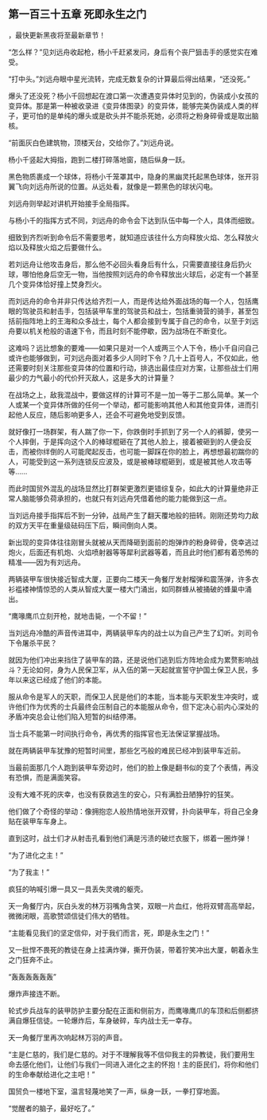 ## 第一百三十五章 死即永生之门
，最快更新黑夜将至最新章节！

“怎么样？”见刘远舟收起枪，杨小千赶紧发问，身后有个丧尸狙击手的感觉实在难受。

“打中头。”刘远舟眼中星光流转，完成无数复杂的计算最后得出结果，“还没死。”

爆头了还没死？杨小千回想起在渡口第一次遭遇变异体时见到的，伪装成小女孩的变异体。那是第一种被收录进《变异体图录》的变异体，能够完美伪装成人类的样子，更可怕的是单纯的爆头或是砍头并不能杀死她，必须将之粉身碎骨或是取出脑核。

“前面灰白色建筑物，顶楼天台，交给你了。”刘远舟说。

杨小千竖起大拇指，跑到二楼打碎落地窗，随后纵身一跃。

黑色物质裹成一个球体，将杨小千笼罩其中，隐身的黑幽灵托起黑色球体，张开羽翼飞向刘远舟所说的位置。从远处看，就像是一颗黑色的球状闪电。

刘远舟则举起对讲机开始接手全局指挥。

与杨小千的指挥方式不同，刘远舟的命令会下达到队伍中每一个人，具体而细致。

细致到齐烈听到命令后不需要思考，就知道应该往什么方向释放火焰、怎么释放火焰以及释放火焰之后要做什么。

若刘远舟让他攻击身后，那么他不必回头看身后有什么，只需要直接往身后扔火球，哪怕他身后空无一物，当他按照刘远舟的命令释放出火球后，必定有一个甚至几个变异体恰好撞上焚身烈火。

而刘远舟的命令并非只传达给齐烈一人，而是传达给外面战场的每一个人，包括鹰眼的驾驶员和射击手，包括装甲车里的驾驶员和战士，包括重骑营的骑手，甚至包括前指阵地上的王海和众多战士，每个人都会接到专属于自己的命令，以至于刘远舟要以机关枪般的语速下令，而且时刻不能停歇，因为战场在不断变化。

这难吗？远比想象的要难――如果只是对一个人或两三个人下令，杨小千自问自己或许也能够做到，可刘远舟面对着多少人同时下令？几十上百号人，不仅如此，他还需要时刻关注那些变异体的位置和行动，排选出最佳应对方案，让那些战士们用最少的力气最小的代价歼灭敌人，这是多大的计算量？

在战场之上，敌我混战中，要做这样的计算可不是一加一等于二那么简单。某一个人或某一个变异体所做的任何一个举动，都可能影响其他人和其他变异体，进而引起他人反应，随后影响更多人，还会不可避免地受到反馈。

就好像打一场群架，有人踹了你一下，你跌倒时手抓到了另一个人的裤脚，使另一个人摔倒，于是挥向这个人的棒球棍砸在了其他人脸上，接着被砸到的人便会反击，而被你绊倒的人可能爬起反击，也可能一脚踩在你的脸上，再想想最初踹你的人，可能受到这一系列连锁反应波及，或是被棒球棍砸到，或是被其他人攻击等等……

而此时国贸外混乱的战场显然比打群架更激烈更错综复杂，如此大的计算量绝非正常人脑能够负荷承担的，也就只有刘远舟凭借着他的能力能做到这一点。

当刘远舟接手指挥后不到一分钟，战局产生了翻天覆地般的扭转。刚刚还势均力敌的双方天平在重量级砝码压下后，瞬间倒向人类。

新出现的变异体往往刚冒头就被从天而降砸到面前的炮弹炸的粉身碎骨，侥幸逃过炮火，后面还有机炮、火焰喷射器等等犀利武器等着，而且此时他们都有着恐怖的精准――因为有刘远舟。

两辆装甲车很快接近智成大厦，正要向二楼天一角餐厅发射榴弹和震荡弹，许多衣衫褴褛神情惊恐的人类从智成大厦一楼大门涌出，如同群蜂从被捅破的蜂巢中涌出。

“鹰喙鹰爪立刻开枪，就地击毙，一个不留！”

当刘远舟冷酷的声音传进耳中，两辆装甲车内的战士以为自己产生了幻听。刘司令下令屠杀平民？

就因为他们冲出来挡住了装甲车的路，还是说他们逃到后方阵地会成为累赘影响战斗？无论如何，身为人民保卫军，从入伍的第一天起就宣誓守护国土保卫人民，多年以来这已经成了他们的本能。

服从命令是军人的天职，而保卫人民是他们的本能，当本能与天职发生冲突时，或许他们作为优秀的士兵最终会压制自己的本能服从命令，但下定决心前内心深处的矛盾冲突总会让他们陷入短暂的纠结停滞。

当士兵不能第一时间执行命令，再优秀的指挥官也无法保证掌握战场。

就在两辆装甲车犹豫的短暂时间里，那些乞丐般的难民已经冲到装甲车近前。

当最前面那几个人跑到装甲车旁边时，他们的脸上像是翻书似的变了个表情，再没有恐惧，而是满面笑容。

没有大难不死的庆幸，也没有获救逃生的安心，只有满脸丑陋狰狞的狂笑。

他们做了个奇怪的举动：像拥抱恋人般热情地张开双臂，扑向装甲车，将自己全身贴在装甲车车身上。

直到这时，战士们才从射击孔看到他们满是污渍的破烂衣服下，绑着一圈炸弹！

“为了进化之主！”

“为了我主！”

疯狂的呐喊引爆一具又一具丢失灵魂的躯壳。

天一角餐厅内，灰白头发的林万羽嘴角含笑，双眼一片血红，他将双臂高高举起，微微闭眼，高歌赞颂信徒们伟大的牺牲。

“主能看见我们的坚定信仰，对于我们而言，死，即是永生之门！”

又一批悍不畏死的教徒在身上挂满炸弹，撕开伪装，带着狞笑冲出大厦，朝着永生之门狂奔不止。

“轰轰轰轰轰轰”

爆炸声接连不断。

轮式步兵战车的装甲防护主要分配在正面和侧前方，而鹰喙鹰爪的车顶和后侧都挤满自爆狂信徒。一轮爆炸后，车身破碎，车内战士无一幸存。

天一角餐厅里再次响起林万羽的声音。

“主是仁慈的，我们是仁慈的。对于不理解我等不信仰我主的异教徒，我们要用生命去感化他们，让他们与我们一同进入进化之主的怀抱！主的臣民们，将你和他们的生命奉献给进化之主吧！”

国贸负一楼地下室，温言轻蔑地笑了一声，纵身一跃，一拳打穿地面。

“觉醒者的脑子，最好吃了。”

